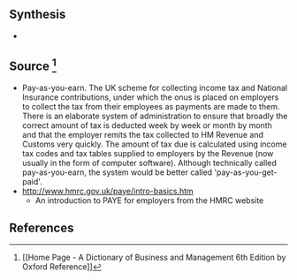 ## Synthesis
- 
## Source [^1]
- Pay-as-you-earn. The UK scheme for collecting income tax and National Insurance contributions, under which the onus is placed on employers to collect the tax from their employees as payments are made to them. There is an elaborate system of administration to ensure that broadly the correct amount of tax is deducted week by week or month by month and that the employer remits the tax collected to HM Revenue and Customs very quickly. The amount of tax due is calculated using income tax codes and tax tables supplied to employers by the Revenue (now usually in the form of computer software). Although technically called pay-as-you-earn, the system would be better called 'pay-as-you-get-paid'.
- http://www.hmrc.gov.uk/paye/intro-basics.htm
	- An introduction to PAYE for employers from the HMRC website
## References

[^1]: [[Home Page - A Dictionary of Business and Management 6th Edition by Oxford Reference]]